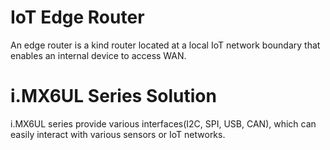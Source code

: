 # IoT Edge Router
An edge router is a kind router located at a local IoT network boundary that enables an internal device to access WAN.

# i.MX6UL Series Solution
i.MX6UL series provide various interfaces(I2C, SPI, USB, CAN), which can easily interact with various sensors or IoT networks.

